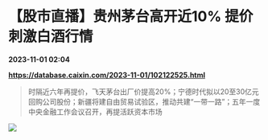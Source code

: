 # 【股市直播】贵州茅台高开近10% 提价刺激白酒行情

**2023-11-01 02:04**

**https://database.caixin.com/2023-11-01/102122525.html**

> 时隔近六年再提价，飞天茅台出厂价提高20%；宁德时代拟以20至30亿元回购公司股份；新疆将建自由贸易试验区，推动共建“一带一路”；五年一度中央金融工作会议召开，再提活跃资本市场

  

![](https://img.caixin.com/2023-11-01/169880253270269_840_560.jpg)